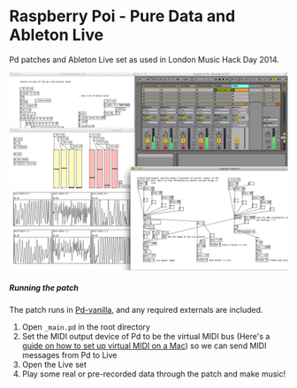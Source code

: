 Raspberry Poi - Pure Data and Ableton Live
========
Pd patches and Ableton Live set as used in London Music Hack Day 2014.

<img src="pd-live-screenshot.png">

##### Running the patch
The patch runs in [Pd-vanilla](http://puredata.info/downloads/pure-data), and any required externals are included.  
1.  Open ```_main.pd``` in the root directory  
2.  Set the MIDI output device of Pd to be the virtual MIDI bus (Here's a [guide on how to set up virtual MIDI on a Mac](https://www.ableton.com/en/articles/using-virtual-MIDI-buses-live/)) so we can send MIDI messages from Pd to Live  
3.  Open the Live set  
4.  Play some real or pre-recorded data through the patch and make music!